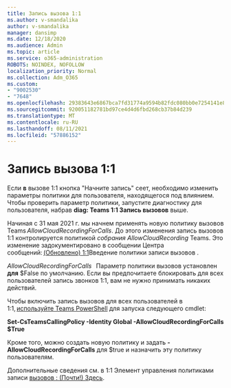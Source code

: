 ```yaml
---
title: Запись вызова 1:1
ms.author: v-smandalika
author: v-smandalika
manager: dansimp
ms.date: 12/18/2020
ms.audience: Admin
ms.topic: article
ms.service: o365-administration
ROBOTS: NOINDEX, NOFOLLOW
localization_priority: Normal
ms.collection: Adm_O365
ms.custom:
- "9002530"
- "7648"
ms.openlocfilehash: 29383643e6867bca7fd31774a9594b82fdc080bb0e7254141e8c883ad861075e
ms.sourcegitcommit: 920051182781bd97ce4d4d6fbd268cb37b84d239
ms.translationtype: MT
ms.contentlocale: ru-RU
ms.lasthandoff: 08/11/2021
ms.locfileid: "57886152"
---
```

# <a name="11-call-recording"></a>Запись вызова 1:1

Если **в** вызове 1:1 кнопка "Начните запись" сеет, необходимо изменить параметры политики для пользователя, находящегося под влиянием. Чтобы проверить параметр политики, запустите диагностику для пользователя, набрав **diag: Teams 1:1 Запись вызовов** выше.     

Начиная с 31 мая 2021 г. мы начнем применять новую политику вызовов Teams *AllowCloudRecordingForCalls*. До этого изменения запись вызовов 1:1 контролируется политикой *собрания AllowCloudRecording* Teams. Это изменение задокументировано в сообщении Центра сообщений: [(Обновлено) 1:1](https://portal.microsoft.com/Adminportal/Home?ref=MessageCenter/:/messages/MC238796)Введение политики записи вызовов .  

*AllowCloudRecordingForCalls*   Параметр политики вызовов установлен **для** $False по умолчанию. Если вы предпочитаете блокировать для всех пользователей запись звонков 1:1, вам не нужно принимать никаких действий.  

Чтобы включить запись вызовов для всех пользователей в 1:1, [используйте Teams PowerShell](https://docs.microsoft.com/microsoftteams/teams-powershell-install) для запуска следующего cmdlet: 

**Set-CsTeamsCallingPolicy -Identity Global -AllowCloudRecordingForCalls $True** 

Кроме того, можно создать новую политику и задать **-AllowCloudRecordingForCalls** для $true и назначить эту политику пользователям.  

Дополнительные сведения см. в 1:1 Элемент управления политиками записи [вызовов : (Почти!) Здесь](https://techcommunity.microsoft.com/t5/microsoft-teams-support/1-1-call-recording-policy-controls-are-almost-here/ba-p/2217668).
